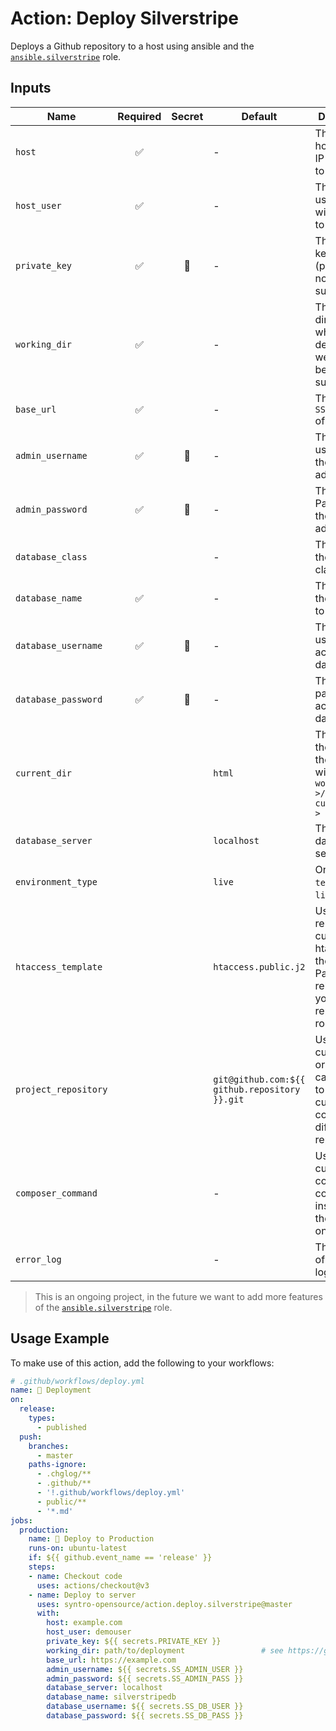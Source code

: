 # Action: Deploy Silverstripe

Deploys a Github repository to a host using ansible and the
[`ansible.silverstripe`](https://github.com/syntro-opensource/ansible.silverstripe)
role.

## Inputs

| Name                 | Required | Secret | Default                                       | Description                                                                               |
| -------------------- |:--------:|:------:| --------------------------------------------- | ----------------------------------------------------------------------------------------- |
| `host`               |    ✅    |        | -                                             | The hostname or IP to deploy to                                                           |
| `host_user`          |    ✅    |        | -                                             | The username with which to log in                                                         |
| `private_key`        |    ✅    |   🔐   | -                                             | The private key to log in (passwords not supported)                                       |
| `working_dir`        |    ✅    |        | -                                             | The directory in which to deploy. The webroot will be in a subdirectory.                  |
| `base_url`           |    ✅    |        | -                                             | The `SS_BASE_URL` of the page                                                             |
| `admin_username`     |    ✅    |   🔐   | -                                             | The username of the default admin                                                         |
| `admin_password`     |    ✅    |   🔐   | -                                             | The Password of the default admin                                                         |
| `database_class`     |          |        | -                                             | The name of the database class to use                                                           |
| `database_name`      |    ✅    |        | -                                             | The name of the database to use                                                           |
| `database_username`  |    ✅    |   🔐   | -                                             | The username to access the database                                                       |
| `database_password`  |    ✅    |   🔐   | -                                             | The password to access the database                                                       |
| `current_dir`        |          |        | `html`                                        | The name of the webroot. the webroot will be at `< working_dir >/< current_dir >`         |
| `database_server`    |          |        | `localhost`                                   | The database server                                                                       |
| `environment_type`   |          |        | `live`                                        | One of `dev`, `test` and `live`.                                                          |
| `htaccess_template`  |          |        | `htaccess.public.j2`                          | Used to render a custom htaccess in the webroot. Path is relative to your repository root |
| `project_repository` |          |        | `git@github.com:${{ github.repository }}.git` | Use a custom origin. This can be used to use custom configs for diffrent repositories.    |
| `composer_command`   |          |        | -                                             | Use a custom composer command instead of the installed one |
| `error_log`          |          |        | -                                             | The Location of the error log                                                             |

> This is an ongoing project, in the future we want to add more features of the [`ansible.silverstripe`](https://github.com/syntro-opensource/ansible.silverstripe) role.

## Usage Example

To make use of this action, add the following to your workflows:

```yml
# .github/workflows/deploy.yml
name: 🚀 Deployment
on:
  release:
    types:
      - published
  push:
    branches:
      - master
    paths-ignore:
      - .chglog/**
      - .github/**
      - '!.github/workflows/deploy.yml'
      - public/**
      - '*.md'
jobs:
  production:
    name: 👔 Deploy to Production
    runs-on: ubuntu-latest
    if: ${{ github.event_name == 'release' }}
    steps:
    - name: Checkout code
      uses: actions/checkout@v3
    - name: Deploy to server
      uses: syntro-opensource/action.deploy.silverstripe@master
      with:
        host: example.com
        host_user: demouser
        private_key: ${{ secrets.PRIVATE_KEY }}
        working_dir: path/to/deployment                 # see https://github.com/syntro-opensource/ansible.silverstripe#the-webroot-and-the-files-generated
        base_url: https://example.com
        admin_username: ${{ secrets.SS_ADMIN_USER }}
        admin_password: ${{ secrets.SS_ADMIN_PASS }}
        database_server: localhost
        database_name: silverstripedb
        database_username: ${{ secrets.SS_DB_USER }}
        database_password: ${{ secrets.SS_DB_PASS }}

```
